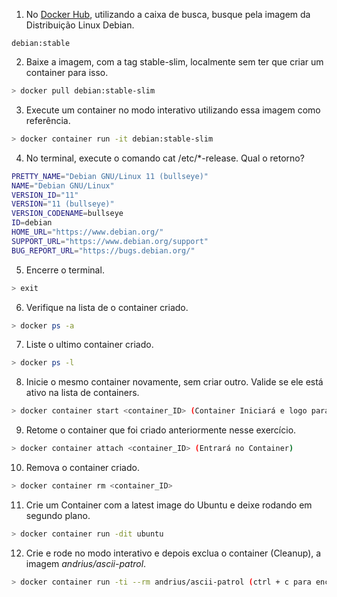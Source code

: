 1. No [Docker Hub](https://hub.docker.com/_/debian), utilizando a caixa de busca, busque pela imagem da Distribuição Linux Debian. 
```
debian:stable
```
2. Baixe a imagem, com a tag stable-slim,  localmente sem ter que criar um container para isso.
```sh
> docker pull debian:stable-slim
```
3. Execute um container no modo interativo utilizando essa imagem como referência.
```sh
> docker container run -it debian:stable-slim
```
4. No terminal, execute o comando cat /etc/*-release. Qual o retorno?
```sh
PRETTY_NAME="Debian GNU/Linux 11 (bullseye)"
NAME="Debian GNU/Linux"
VERSION_ID="11"
VERSION="11 (bullseye)"
VERSION_CODENAME=bullseye
ID=debian
HOME_URL="https://www.debian.org/"
SUPPORT_URL="https://www.debian.org/support"
BUG_REPORT_URL="https://bugs.debian.org/"
```
5. Encerre o terminal.
```sh
> exit
```
6. Verifique na lista de o container criado.
```sh
> docker ps -a
```
7. Liste o ultimo container criado.
```sh
> docker ps -l
```
8. Inicie o mesmo container novamente, sem criar outro. Valide se ele está ativo na lista de containers.
```sh
> docker container start <container_ID> (Container Iniciará e logo parará)
```
9. Retome o container que foi criado anteriormente nesse exercício.
```sh
> docker container attach <container_ID> (Entrará no Container)
```
10. Remova o container criado.
```sh
> docker container rm <container_ID>
```
11. Crie um Container com a latest image do Ubuntu e deixe rodando em segundo plano.
```sh
> docker container run -dit ubuntu
```
12. Crie e rode no modo interativo e depois exclua o container (Cleanup), a imagem _andrius/ascii-patrol_.
```sh
> docker container run -ti --rm andrius/ascii-patrol (ctrl + c para encerrar)
```